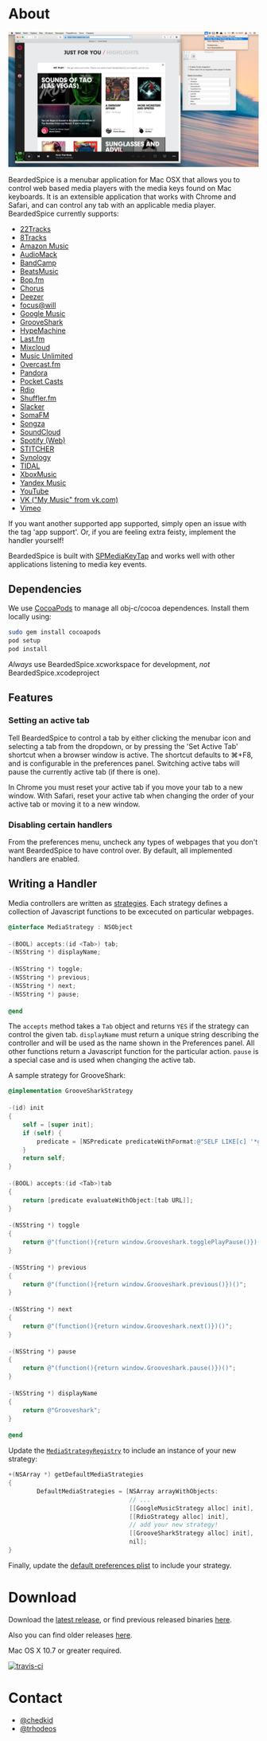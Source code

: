 
# About

[![BeardedSpice](images/bs.jpg)](images/bs.jpg)

BeardedSpice is a menubar application for Mac OSX that allows you to control web based media players with the media keys found on Mac keyboards. It is an extensible application that works with Chrome and Safari, and can control any tab with an applicable media player. BeardedSpice currently supports:

- [22Tracks](http://22tracks.com)
- [8Tracks](http://8tracks.com)
- [Amazon Music](https://amazon.com/gp/dmusic/cloudplayer/player)
- [AudioMack](http://www.audiomack.com/)
- [BandCamp](http://bandcamp.com)
- [BeatsMusic](http://listen.beatsmusic.com)
- [Bop.fm](http://bop.fm)
- [Chorus](http://wiki.xbmc.org/index.php?title=Add-on:Chorus)
- [Deezer](http://deezer.com)
- [focus@will](https://www.focusatwill.com)
- [Google Music](https://play.google.com/music/)
- [GrooveShark](http://grooveshark.com)
- [HypeMachine](http://hypem.com)
- [Last.fm](http://last.fm)
- [Mixcloud](http://mixcloud.com)
- [Music Unlimited](https://music.sonyentertainmentnetwork.com)
- [Overcast.fm](https://overcast.fm)
- [Pandora](http://pandora.com)
- [Pocket Casts](https://play.pocketcasts.com/)
- [Rdio](http://rdio.com)
- [Shuffler.fm](http://shuffler.fm/tracks)
- [Slacker](http://slacker.com)
- [SomaFM](http://somafm.com)
- [Songza](http://songza.com)
- [SoundCloud](https://soundcloud.com)
- [Spotify (Web)](https://play.spotify.com)
- [STITCHER](http://www.stitcher.com)
- [Synology](http://synology.com)
- [TIDAL](http://listen.tidalhifi.com/)
- [XboxMusic](http://music.xbox.com)
- [Yandex Music](http://music.yandex.ru)
- [YouTube](http://youtube.com)
- [VK ("My Music" from vk.com)](http://vk.com)
- [Vimeo](http://vimeo.com)

If you want another supported app supported, simply open an issue with the tag 'app support'. Or, if you are feeling extra feisty, implement the handler yourself!

BeardedSpice is built with [SPMediaKeyTap](https://github.com/nevyn/SPMediaKeyTap) and works well with other applications listening to media key events.

## Dependencies

We use [CocoaPods](http://cocoapods.org/) to manage all obj-c/cocoa dependences. Install them locally using:
```bash
sudo gem install cocoapods
pod setup
pod install
```

*Always* use BeardedSpice.xcworkspace for development, *not* BeardedSpice.xcodeproject

## Features

### Setting an active tab
Tell BeardedSpice to control a tab by either clicking the menubar icon and selecting a tab from the dropdown, or by pressing the 'Set Active Tab' shortcut when a browser window is active. The shortcut defaults to ⌘+F8, and is configurable in the preferences panel. Switching active tabs will pause the currently active tab (if there is one).

In Chrome you must reset your active tab if you move your tab to a new window. With Safari, reset your active tab when changing the order of your active tab or moving it to a new window.

### Disabling certain handlers
From the preferences menu, uncheck any types of webpages that you don't want BeardedSpice to have control over. By default, all implemented handlers are enabled.

## Writing a Handler

Media controllers are written as [strategies](https://github.com/beardedspice/beardedspice/blob/master/BeardedSpice/MediaStrategy.h). Each strategy defines a collection of Javascript functions to be excecuted on particular webpages.

```Objective-C
@interface MediaStrategy : NSObject

-(BOOL) accepts:(id <Tab>) tab;
-(NSString *) displayName;

-(NSString *) toggle;
-(NSString *) previous;
-(NSString *) next;
-(NSString *) pause;

@end
```

The `accepts` method takes a `Tab` object and returns `YES` if the strategy can control the given tab. `displayName` must return a unique string describing the controller and will be used as the name shown in the Preferences panel. All other functions return a Javascript function for the particular action. `pause` is a special case and is used when changing the active tab.

A sample strategy for GrooveShark:

```Objective-C
@implementation GrooveSharkStrategy

-(id) init
{
    self = [super init];
    if (self) {
        predicate = [NSPredicate predicateWithFormat:@"SELF LIKE[c] '*grooveshark.com*'"];
    }
    return self;
}

-(BOOL) accepts:(id <Tab>)tab
{
    return [predicate evaluateWithObject:[tab URL]];
}

-(NSString *) toggle
{
    return @"(function(){return window.Grooveshark.togglePlayPause()})()";
}

-(NSString *) previous
{
    return @"(function(){return window.Grooveshark.previous()})()";
}

-(NSString *) next
{
    return @"(function(){return window.Grooveshark.next()})()";
}

-(NSString *) pause
{
    return @"(function(){return window.Grooveshark.pause()})()";
}

-(NSString *) displayName
{
    return @"Grooveshark";
}

@end
```

Update the [`MediaStrategyRegistry`](https://github.com/beardedspice/beardedspice/blob/master/BeardedSpice/MediaStrategyRegistry.m) to include an instance of your new strategy:

```Objective-C
+(NSArray *) getDefaultMediaStrategies
{
        DefaultMediaStrategies = [NSArray arrayWithObjects:
                                  // ...
                                  [[GoogleMusicStrategy alloc] init],
                                  [[RdioStrategy alloc] init],
                                  // add your new strategy!
                                  [[GrooveSharkStrategy alloc] init],
                                  nil];
}
```

Finally, update the [default preferences plist](https://github.com/beardedspice/beardedspice/blob/master/BeardedSpice/BeardedSpiceUserDefaults.plist) to include your strategy.

# Download

Download the [latest release](https://raw.github.com/beardedspice/beardedspice/distr/publish/releases/BeardedSpice-latest.zip), or find previous released binaries [here](https://github.com/beardedspice/beardedspice/tree/distr/publish/releases).

Also you can find older releases [here](https://github.com/beardedspice/beardedspice/tree/releases).

Mac OS X 10.7 or greater required.

[![travis-ci](https://travis-ci.org/beardedspice/beardedspice.png)](https://travis-ci.org/beardedspice/beardedspice)


# Contact

- [@chedkid](https://twitter.com/chedkid)
- [@trhodeos](https://twitter.com/trhodeos)
